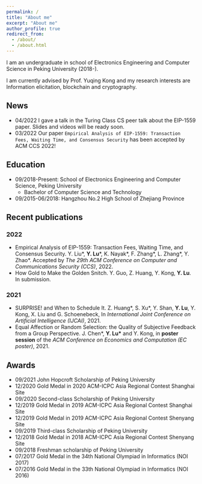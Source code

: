 ```yaml
---
permalink: /
title: "About me"
excerpt: "About me"
author_profile: true
redirect_from: 
  - /about/
  - /about.html
---
```


I am an undergraduate in school of Electronics Engineering and Computer Science in Peking University (2018-).

I am currently advised by Prof. Yuqing Kong and my research interests are Information elicitation, blockchain and cryptography.

## News

* 04/2022 I gave a talk in the Turing Class CS peer talk about the EIP-1559 paper. Slides and videos will be ready soon.
* 03/2022 Our paper `Empirical Analysis of EIP-1559: Transaction Fees, Waiting Time, and Consensus Security` has been accepted by ACM CCS 2022!

## Education

* 09/2018-Present: School of Electronics Engineering and Computer Science, Peking University
    * Bachelor of Computer Science and Technology
* 09/2015-06/2018: Hangzhou No.2 High School of Zhejiang Province

## Recent publications

### 2022

* Empirical Analysis of EIP-1559: Transaction Fees, Waiting Time, and Consensus Security. Y. Liu\*, **Y. Lu**\*, K. Nayak\*, F. Zhang\*, L. Zhang\*, Y. Zhao\*. Accepted by *The 29th ACM Conference on Computer and Communications Security (CCS)*, 2022.
* How Gold to Make the Golden Snitch. Y. Guo, Z. Huang, Y. Kong, **Y. Lu**. In submission.

### 2021

* SURPRISE! and When to Schedule It. Z. Huang\*, S. Xu\*, Y. Shan, **Y. Lu**, Y. Kong, X. Liu and G. Schoenebeck, In *International Joint Conference on Artificial Intelligence (IJCAI)*, 2021.
* Equal Affection or Random Selection: the Quality of Subjective Feedback from a Group Perspective. J. Chen\*, **Y. Lu\*** and Y. Kong, in **poster session** of the *ACM Conference on Economics and Computation (EC poster)*, 2021.

## Awards

* 09/2021 John Hopcroft Scholarship of Peking University
* 12/2020 Gold Medal in 2020 ACM-ICPC Asia Regional Contest Shanghai Site
* 09/2020 Second-class Scholarship of Peking University
* 12/2019 Gold Medal in 2019 ACM-ICPC Asia Regional Contest Shanghai Site
* 12/2019 Gold Medal in 2019 ACM-ICPC Asia Regional Contest Shenyang Site
* 09/2019 Third-class Scholarship of Peking University
* 12/2018 Gold Medal in 2018 ACM-ICPC Asia Regional Contest Shenyang Site
* 09/2018 Freshman scholarship of Peking University
* 07/2017 Gold Medal in the 34th National Olympiad in Informatics (NOI 2017)
* 07/2016 Gold Medal in the 33th National Olympiad in Informatics (NOI 2016)
